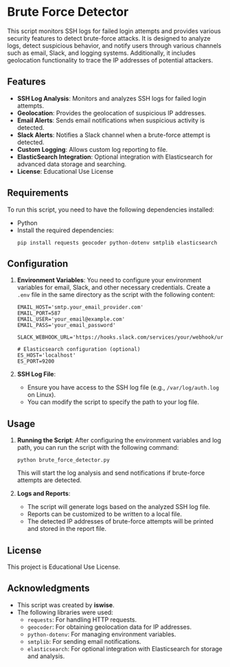 
# Brute Force Detector

This script monitors SSH logs for failed login attempts and provides various security features to detect brute-force attacks. It is designed to analyze logs, detect suspicious behavior, and notify users through various channels such as email, Slack, and logging systems. Additionally, it includes geolocation functionality to trace the IP addresses of potential attackers.

## Features

- **SSH Log Analysis**: Monitors and analyzes SSH logs for failed login attempts.
- **Geolocation**: Provides the geolocation of suspicious IP addresses.
- **Email Alerts**: Sends email notifications when suspicious activity is detected.
- **Slack Alerts**: Notifies a Slack channel when a brute-force attempt is detected.
- **Custom Logging**: Allows custom log reporting to file.
- **ElasticSearch Integration**: Optional integration with Elasticsearch for advanced data storage and searching.
- **License**: Educational Use License 

## Requirements

To run this script, you need to have the following dependencies installed:

- Python 
- Install the required dependencies:
  ```
  pip install requests geocoder python-dotenv smtplib elasticsearch
  ```

## Configuration

1. **Environment Variables**: 
   You need to configure your environment variables for email, Slack, and other necessary credentials. Create a `.env` file in the same directory as the script with the following content:
   ```
   EMAIL_HOST='smtp.your_email_provider.com'
   EMAIL_PORT=587
   EMAIL_USER='your_email@example.com'
   EMAIL_PASS='your_email_password'

   SLACK_WEBHOOK_URL='https://hooks.slack.com/services/your/webhook/url'

   # Elasticsearch configuration (optional)
   ES_HOST='localhost'
   ES_PORT=9200
   ```

2. **SSH Log File**:
   - Ensure you have access to the SSH log file (e.g., `/var/log/auth.log` on Linux).
   - You can modify the script to specify the path to your log file.

## Usage

1. **Running the Script**:
   After configuring the environment variables and log path, you can run the script with the following command:
   ```
   python brute_force_detector.py
   ```
   This will start the log analysis and send notifications if brute-force attempts are detected.

2. **Logs and Reports**:
   - The script will generate logs based on the analyzed SSH log file.
   - Reports can be customized to be written to a local file.
   - The detected IP addresses of brute-force attempts will be printed and stored in the report file.

## License

This project is Educational Use License.

## Acknowledgments

- This script was created by **iswise**.
- The following libraries were used:
  - `requests`: For handling HTTP requests.
  - `geocoder`: For obtaining geolocation data for IP addresses.
  - `python-dotenv`: For managing environment variables.
  - `smtplib`: For sending email notifications.
  - `elasticsearch`: For optional integration with Elasticsearch for storage and analysis.
